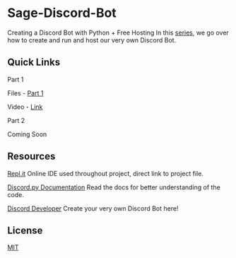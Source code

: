# Sage-Discord-Bot

Creating a Discord Bot with Python + Free Hosting
In this [series](https://www.youtube.com/playlist?list=PL4uiqmxdHHBvoMcgEakiJ0S006YPM_ALN), we go over how to create and run and host our very own Discord Bot.

## Quick Links

Part 1

Files - [Part 1](/Part%201)

Video - [Link](https://youtu.be/S6ihrpoELZU)

Part 2

Coming Soon

## Resources

[Repl.it](https://repl.it/@kshgr/Sage-Discord-Bot#main.py)
Online IDE used throughout project, direct link to project file.

[Discord.py Documentation](https://discordpy.readthedocs.io/en/latest/index.html)
Read the docs for better understanding of the code.

[Discord Developer](https://discord.com/developers/applications)
Create your very own Discord Bot here!

## License
[MIT](https://choosealicense.com/licenses/mit/)
